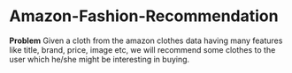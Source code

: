 # Amazon-Fashion-Recommendation

**Problem**
Given a cloth from the amazon clothes data having many features like title, brand, price, image etc, we will recommend some clothes to the user which he/she might be interesting in buying.
